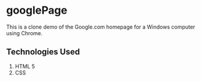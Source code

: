 # googlePage

This is a clone demo of the Google.com homepage for a Windows computer using Chrome.

## Technologies Used
1. HTML 5
2. CSS
